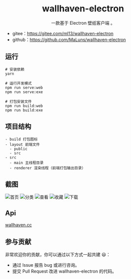 <h1 align="center">wallhaven-electron</h1>

<div align="center">
一款基于 Electron 壁纸客户端 。
</div>

- gitee：https://gitee.com/ml13/wallhaven-electron
- github：https://github.com/MaLuns/wallhaven-electron

## 运行
```
# 安装依赖
yarn

# 运行开发模式
npm run serve:web
npm run serve:exe

# 打包安装文件 
npm run build:web
npm run build:exe

```

## 项目结构
```
- build 打包图标
- layout 前端文件
  - public
  - src
- src
  - main 主线程目录
  - renderer 渲染线程（前端打包输出目录）
```
## 截图
<img src="https://pan.bilnn.com/api/v3/file/sourcejump/Xm9Gtd/MwMX00DchbCDz3Wb_hv3ew**" alt="首页" />
<img src="https://pan.bilnn.com/api/v3/file/sourcejump/K59mHQ/xWd46Fcu7xNtcDpTQjNmcA**" alt="分类" />
<img src="https://pan.bilnn.com/api/v3/file/sourcejump/Q29QFb/t-QYGpR2JC92tlyrSCAZRQ**" alt="查看" />
<img src="https://pan.bilnn.com/api/v3/file/sourcejump/YdZXiv/kkjnhlZeH2P0XOPHaMgUYA**" alt="收藏" />
<img src="https://pan.bilnn.com/api/v3/file/sourcejump/B3P4U2/o8_yKHJCTDywb0bQ-VJinQ**" alt="下载" />

## Api
[wallhaven.cc](https://wallhaven.cc/help/api)

## 参与贡献

非常欢迎你的贡献，你可以通过以下方式一起共建 :smiley:：

- 通过 Issue 报告 bug 或进行咨询。
- 提交 Pull Request 改进 wallhaven-electron 的代码。